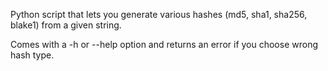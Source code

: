 Python script that lets you generate various hashes (md5, sha1, sha256, blake1) from a given string.

Comes with a -h or --help option and returns an error if you choose wrong hash type.
